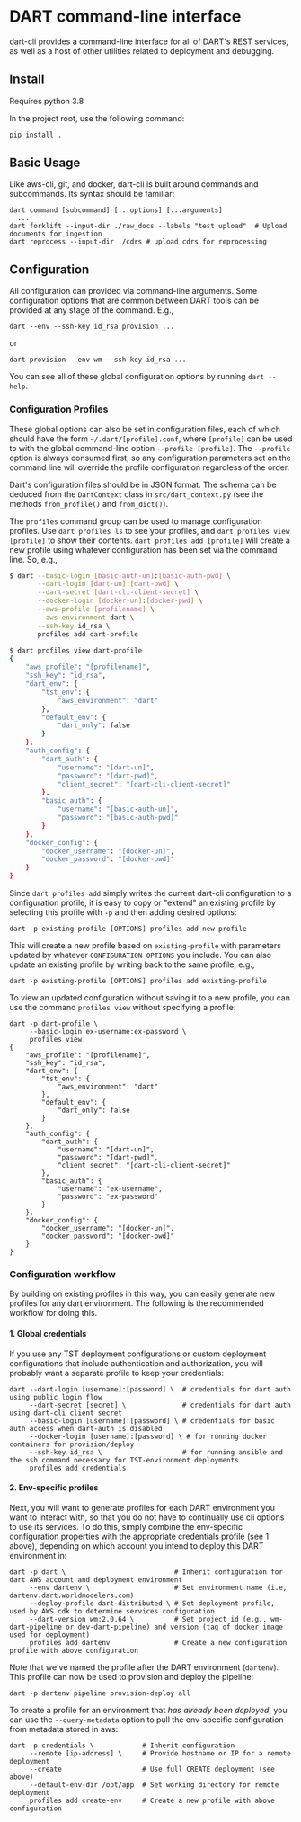 # DART command-line interface

dart-cli provides a command-line interface for all of DART's REST services, as well as a host of other 
utilities related to deployment and debugging.

## Install

Requires python 3.8

In the project root, use the following command:

```bash
pip install .
```

## Basic Usage

Like aws-cli, git, and docker, dart-cli is built around commands and subcommands. Its syntax should be
familiar:
```shell script
dart command [subcommand] [...options] [...arguments]
  ...
dart forklift --input-dir ./raw_docs --labels "test upload"  # Upload documents for ingestion
dart reprocess --input-dir ./cdrs # upload cdrs for reprocessing
```

## Configuration

All configuration can provided via command-line arguments. Some configuration options that are common between DART
tools can be provided at any stage of the command. E.g.,
```shell script
dart --env --ssh-key id_rsa provision ...
```
or
```shell script
dart provision --env wm --ssh-key id_rsa ...
```
You can see all of these global configuration options by running `dart --help`.

### Configuration Profiles

These global options can also be set in configuration files, each of which should have the form 
`~/.dart/[profile].conf`, where `[profile]` can be used to with the global command-line option `--profile [profile]`. 
The `--profile` option is always consumed first, so any configuration parameters set on the command line will
override the profile configuration regardless of the order.

Dart's configuration files should be in JSON format. The schema can be deduced from the `DartContext` class in
`src/dart_context.py` (see the methods `from_profile()` and `from_dict()`).

The `profiles` command group can be used to manage configuration profiles. Use `dart profiles ls` to see your
profiles, and `dart profiles view [profile]` to show their contents. `dart profiles add [profile]` will create
a new profile using whatever configuration has been set via the command line. So, e.g.,

```bash
$ dart --basic-login [basic-auth-un]:[basic-auth-pwd] \
       --dart-login [dart-un]:[dart-pwd] \
       --dart-secret [dart-cli-client-secret] \
       --docker-login [docker-un]:[docker-pwd] \
       --aws-profile [profilename] \
       --aws-environment dart \
       --ssh-key id_rsa \
       profiles add dart-profile

$ dart profiles view dart-profile
{
    "aws_profile": "[profilename]",
    "ssh_key": "id_rsa",
    "dart_env": {
        "tst_env": {
            "aws_environment": "dart"
        },
        "default_env": {
            "dart_only": false
        }
    },
    "auth_config": {
        "dart_auth": {
            "username": "[dart-un]",
            "password": "[dart-pwd]",
            "client_secret": "[dart-cli-client-secret]"
        },
        "basic_auth": {
            "username": "[basic-auth-un]",
            "password": "[basic-auth-pwd]"
        }
    },
    "docker_config": {
        "docker_username": "[docker-un]",
        "docker_password": "[docker-pwd]"
    }
}

```

Since `dart profiles add` simply writes the current dart-cli configuration to a configuration profile, it is easy
to copy or "extend" an existing profile by selecting this profile with `-p` and then adding desired options:

```shell script
dart -p existing-profile [OPTIONS] profiles add new-profile
```

This will create a new profile based on `existing-profile` with parameters updated by whatever `CONFIGURATION OPTIONS`
you include. You can also update an existing profile by writing back to the same profile, e.g.,
```shell-script
dart -p existing-profile [OPTIONS] profiles add existing-profile
```

To view an updated configuration without saving it to a new profile, you can use the command `profiles view` without
specifying a profile:

```shell script
dart -p dart-profile \
     --basic-login ex-username:ex-password \
     profiles view
{
    "aws_profile": "[profilename]",
    "ssh_key": "id_rsa",
    "dart_env": {
        "tst_env": {
            "aws_environment": "dart"
        },
        "default_env": {
            "dart_only": false
        }
    },
    "auth_config": {
        "dart_auth": {
            "username": "[dart-un]",
            "password": "[dart-pwd]",
            "client_secret": "[dart-cli-client-secret]"
        },
        "basic_auth": {
            "username": "ex-username",
            "password": "ex-password"
        }
    },
    "docker_config": {
        "docker_username": "[docker-un]",
        "docker_password": "[docker-pwd]"
    }
}
```

### Configuration workflow

By building on existing profiles in this way, you can easily generate new profiles for any dart environment. The 
following is the recommended workflow for doing this.

#### 1. Global credentials

If you use any TST deployment configurations or custom deployment configurations that include authentication 
and authorization, you will probably want a separate profile to keep your credentials:

```shell script
dart --dart-login [username]:[password] \  # credentials for dart auth using public login flow
     --dart-secret [secret] \              # credentials for dart auth using dart-cli client secret
     --basic-login [username]:[password] \ # credentials for basic auth access when dart-auth is disabled
     --docker-login [username]:[password] \ # for running docker containers for provision/deploy
     --ssh-key id_rsa \                    # for running ansible and the ssh command necessary for TST-environment deployments
     profiles add credentials
```

#### 2. Env-specific profiles

Next, you will want to generate profiles for each DART environment you want to interact with, so that you do
not have to continually use cli options to use its services. To do this, simply combine the env-specific configuration
properties with the appropriate credentials profile (see 1 above), depending on which account you intend to deploy
this DART environment in:

```shell script
dart -p dart \                           # Inherit configuration for dart AWS account and deployment environment
     --env dartenv \                     # Set environment name (i.e, dartenv.dart.worldmodelers.com)
     --deploy-profile dart-distributed \ # Set deployment profile, used by AWS cdk to determine services configuration
     --dart-version wm:2.0.64 \          # Set project id (e.g., wm-dart-pipeline or dev-dart-pipeline) and version (tag of docker image used for deployment)
     profiles add dartenv                # Create a new configuration profile with above configuration 
```

Note that we've named the profile after the DART environment (`dartenv`). This profile can now be used to provision
and deploy the pipeline:

```shell script
dart -p dartenv pipeline provision-deploy all 
```

To create a profile for an environment that *has already been deployed*, you can use the `--query-metadata` option
to pull the env-specific configuration from metadata stored in aws:

```shell script
dart -p credentials \            # Inherit configuration
     --remote [ip-address] \     # Provide hostname or IP for a remote deployment
     --create                    # Use full CREATE deployment (see above)
     --default-env-dir /opt/app  # Set working directory for remote deployment
     profiles add create-env     # Create a new profile with above configuration
```
